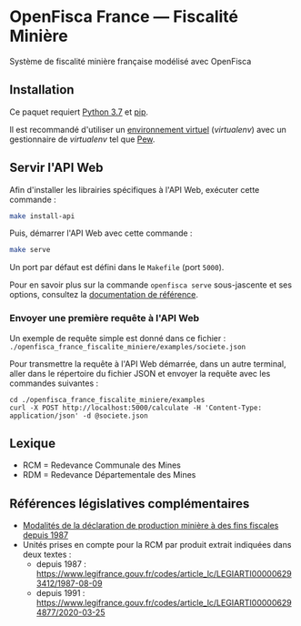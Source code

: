 # OpenFisca France — Fiscalité Minière

Système de fiscalité minière française modélisé avec OpenFisca

## Installation

Ce paquet requiert [Python 3.7](https://www.python.org/downloads/release/python-370/) et [pip](https://pip.pypa.io/en/stable/installing/).

Il est recommandé d'utiliser un [environnement virtuel](https://virtualenv.pypa.io/en/stable/) (_virtualenv_) avec un gestionnaire de _virtualenv_ tel que [Pew](https://github.com/berdario/pew).

## Servir l'API Web

Afin d'installer les librairies spécifiques à l'API Web, exécuter cette commande :

```sh
make install-api
```

Puis, démarrer l'API Web avec cette commande :

```sh
make serve
```

Un port par défaut est défini dans le `Makefile` (port `5000`).

Pour en savoir plus sur la commande `openfisca serve` sous-jascente et ses options, consultez la [documentation de référence](https://openfisca.org/doc/openfisca-python-api/openfisca_serve.html).

### Envoyer une première requête à l'API Web

Un exemple de requête simple est donné dans ce fichier :
`./openfisca_france_fiscalite_miniere/examples/societe.json`

Pour transmettre la requête à l'API Web démarrée, dans un autre terminal, aller dans le répertoire du fichier JSON et envoyer la requête avec les commandes suivantes :

```
cd ./openfisca_france_fiscalite_miniere/examples
curl -X POST http://localhost:5000/calculate -H 'Content-Type: application/json' -d @societe.json
```

## Lexique

* RCM = Redevance Communale des Mines
* RDM = Redevance Départementale des Mines

## Références législatives complémentaires

* [Modalités de la déclaration de production minière à des fins fiscales depuis 1987](https://beta.legifrance.gouv.fr/codes/article_lc/LEGIARTI000006293414/1987-08-09)
* Unités prises en compte pour la RCM par produit extrait indiquées dans deux textes :
  - depuis 1987 : https://www.legifrance.gouv.fr/codes/article_lc/LEGIARTI000006293412/1987-08-09
  - depuis 1991 : https://www.legifrance.gouv.fr/codes/article_lc/LEGIARTI000006294877/2020-03-25
